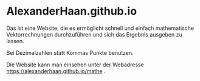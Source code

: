 # AlexanderHaan.github.io

Das ist eine Website, die es ermöglicht schnell und einfach mathematische Vektorrechnungen durchzuführen und sich das Ergebnis ausgeben zu lassen.

Bei Dezimalzahlen statt Kommas Punkte benutzen.

Die Website kann man einsehen unter der Webadresse https://alexanderhaan.github.io/mathe .
